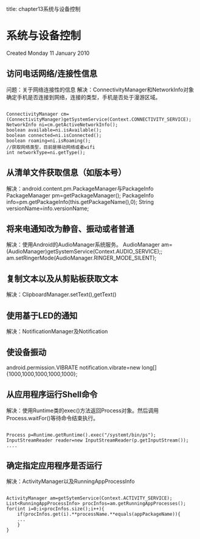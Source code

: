 title: chapter13系统与设备控制 


#   系统与设备控制 
Created Monday 11 January 2010

##  访问电话网络/连接性信息 
问题：关于网络连接性的信息
解决：ConnectivityManager和NetworkInfo对象确定手机是否连接到网络，连接的类型，手机是否处于漫游区域。
```

ConnectivityManager cm=(ConnectivityManager)getSystemService(Context.CONNECTIVITY_SERVICE);
NetworkInfo ni=cm.getActiveNetworkInfo();
boolean available=ni.isAvailable();
boolean connected=ni.isConnected();
boolean roaming=ni.isRoaming();
//获取网络类型，目前是移动网络或者wifi
int networkType=ni.getType();

```
##  从清单文件获取信息（如版本号） 
解决：android.content.pm.PackageManager与PackageInfo
PackageManager pm=getPackageManager();
PackageInfo info=pm.getPackageInfo(this.getPackageName(),0);
String versionName=info.versionName;

##  将来电通知改为静音、振动或者普通 
解决：使用Android的AudioManager系统服务。
AudioManager am=(AudioManager)getSystemService(Context.AUDIO_SERVICE);;
am.setRingerMode(AudioManager.RINGER_MODE_SILENT);

##  复制文本以及从剪贴板获取文本 
解决：ClipboardManager.setText(),getText()

##  使用基于LED的通知 
解决：NotificationManager及Notification

##  使设备振动 
android.permission.VIBRATE
notification.vibrate=new long[]{1000,1000,1000,1000,1000};

##  从应用程序运行Shell命令 
解决：使用Runtime类的exec()方法返回Process对象。然后调用Process.waitFor()等待命令结束执行。
```

Process p=Runtime.getRuntime().exec("/systemt/bin/ps");
InputStreamReader reader=new InputStreamReader(p.getInputStream());
....

```
##  确定指定应用程序是否运行 
解决：ActivityManager以及RunningAppProcessInfo
```

ActivityManager am=getSytemService(Context.ACTIVITY_SERVICE);
List<RunningAppProcessInfo> procInfos=am.getRunningAppProcesses();
for(int i=0;i<procInfos.size();i++){
	if(procInfos.get(i).**processName.**equals(appPackageName)){
	...
	}
}

```

